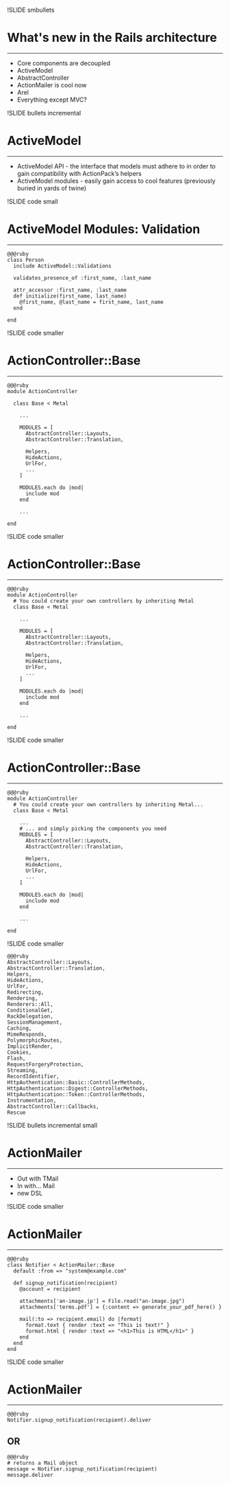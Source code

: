 !SLIDE smbullets
# What's new in the Rails architecture #
***
* Core components are decoupled
* ActiveModel
* AbstractController
* ActionMailer is cool now
* Arel
* Everything except MVC?

!SLIDE bullets incremental

# ActiveModel #
***
* ActiveModel API - the interface that models must adhere to in order to gain compatibility with ActionPack’s helpers
* ActiveModel modules - easily gain access to cool features (previously buried in yards of twine)

!SLIDE code small
# ActiveModel Modules: Validation
***
    @@@ruby
    class Person
      include ActiveModel::Validations

      validates_presence_of :first_name, :last_name
      
      attr_accessor :first_name, :last_name
      def initialize(first_name, last_name)
        @first_name, @last_name = first_name, last_name
      end

    end
!SLIDE code smaller

# ActionController::Base #
***
    @@@ruby
    module ActionController
      
      class Base < Metal
        
        ...
        
        MODULES = [
          AbstractController::Layouts,
          AbstractController::Translation,

          Helpers,
          HideActions,
          UrlFor,
          ...
        ]

        MODULES.each do |mod|
          include mod
        end
        
        ...
        
    end
    
!SLIDE code smaller

# ActionController::Base #
***
    @@@ruby
    module ActionController
      # You could create your own controllers by inheriting Metal
      class Base < Metal

        ...
        
        MODULES = [
          AbstractController::Layouts,
          AbstractController::Translation,

          Helpers,
          HideActions,
          UrlFor,
          ...
        ]

        MODULES.each do |mod|
          include mod
        end

        ...

    end
    
!SLIDE code smaller

# ActionController::Base #
***
    @@@ruby
    module ActionController
      # You could create your own controllers by inheriting Metal...
      class Base < Metal

        ...
        # ... and simply picking the components you need
        MODULES = [
          AbstractController::Layouts,
          AbstractController::Translation,

          Helpers,
          HideActions,
          UrlFor,
          ...
        ]

        MODULES.each do |mod|
          include mod
        end

        ...

    end
    
!SLIDE code smaller

    @@@ruby
    AbstractController::Layouts,
    AbstractController::Translation,
    Helpers,
    HideActions,
    UrlFor,
    Redirecting,
    Rendering,
    Renderers::All,
    ConditionalGet,
    RackDelegation,
    SessionManagement,
    Caching,
    MimeResponds,
    PolymorphicRoutes,
    ImplicitRender,
    Cookies,
    Flash,
    RequestForgeryProtection,
    Streaming,
    RecordIdentifier,
    HttpAuthentication::Basic::ControllerMethods,
    HttpAuthentication::Digest::ControllerMethods,
    HttpAuthentication::Token::ControllerMethods,
    Instrumentation,
    AbstractController::Callbacks,
    Rescue
    
!SLIDE bullets incremental small

# ActionMailer #
***
* Out with TMail
* In with... Mail
* new DSL

!SLIDE code smaller

# ActionMailer #
***
    @@@ruby
    class Notifier < ActionMailer::Base
      default :from => "system@example.com"

      def signup_notification(recipient)
        @account = recipient

        attachments['an-image.jp'] = File.read("an-image.jpg")
        attachments['terms.pdf'] = {:content => generate_your_pdf_here() }

        mail(:to => recipient.email) do |format|
          format.text { render :text => "This is text!" }
          format.html { render :text => "<h1>This is HTML</h1>" }
        end
      end
    end
    
!SLIDE code smaller

# ActionMailer #
***

    @@@ruby
    Notifier.signup_notification(recipient).deliver
    
## OR ##

    @@@ruby
    # returns a Mail object
    message = Notifier.signup_notification(recipient)
    message.deliver